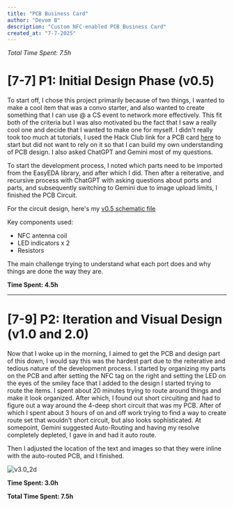 ```yaml
---
title: "PCB Business Card"
author: "Devom B"
description: "Custom NFC-enabled PCB Business Card"
created_at: "7-7-2025"
---
```


<em>Total Time Spent: 7.5h</em>

# [7-7] P1: Initial Design Phase (v0.5)

To start off, I chose this project primarily because of two things, I wanted to make a cool item that was a convo starter, and also wanted to create something that I can use @ a CS event to network more effectively. This fit both of the criteria but I was also motivated bu the fact that I saw a really cool one and decide that I wanted to make one for myself. I didn't really took too much at tutorials, I used the Hack Club link for a PCB card [here](https://jams.hackclub.com/jam/hacker-card) to start but did not want to rely on it so that I can build my own understanding of PCB design. I also asked ChatGPT and Gemini most of my questions. 

To start the development process, I noted which parts need to be imported from the EasyEDA library, and after which I did. Then after a reiterative, and recursive process with ChatGPT with asking questions about ports and parts, and subsequently switching to Gemini due to image upload limits, I finished the PCB Circuit. 

For the circuit design, here's my [v0.5 schematic file](images/Circuit_Design/)

Key components used:
- NFC antenna coil
- LED indicators  x 2
- Resistors

The main challenge trying to understand what each port does and why things are done the way they are. 

**Time Spent: 4.5h**

---

# [7-9] P2: Iteration and Visual Design (v1.0 and 2.0)

Now that I woke up in the morning, I aimed to get the PCB and design part of this down, I would say this was the hardest part due to the reiterative and tedious nature of the development process. I started by organizing my parts on the PCB and after setting the NFC tag on the right and setting the LED on the eyes of the smiley face that I added to the design I started trying to route the items. I spent about 20 minutes trying to route around things and make it look organized. After which, I found out short circuiting and had to figure out a way around the 4-deep short circuit that was my PCB. After of which I spent about 3 hours of on and off work trying to find a way to create route set that wouldn't short circuit, but also looks sophisticated. At somepoint, Gemini suggested Auto-Routing and having my resolve completely depleted, I gave in and had it auto route. 

Then I adjusted the location of the text and images so that they were inline with the auto-routed PCB, and I finished. 

![v3.0_2d](images/v3_PCB_Design/v3.0_2d.png)

**Time Spent: 3.0h**


**Total Time Spent: 7.5h**
